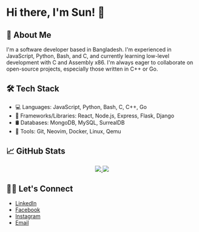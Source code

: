 # Hi there, I'm Sun! 👋

## 🚀 About Me
I'm a software developer based in Bangladesh. I'm experienced in JavaScript, Python, Bash, and C, and currently learning low-level development with C and Assembly x86. I'm always eager to collaborate on open-source projects, especially those written in C++ or Go.

## 🛠️ Tech Stack
- 💻 Languages: JavaScript, Python, Bash, C, C++, Go
- 🧰 Frameworks/Libraries: React, Node.js, Express, Flask, Django
- 🛢️ Databases: MongoDB, MySQL, SurrealDB
- 🔧 Tools: Git, Neovim, Docker, Linux, Qemu

## 📈 GitHub Stats
<p align="center">
  <!--<a href="https://github.com/SunPodder">
    <img src="http://github-profile-summary-cards.vercel.app/api/cards/profile-details?username=SunPodder&theme=transparent" />
  </a>-->
  <a href="https://github.com/SunPodder">
    <img src="http://github-profile-summary-cards.vercel.app/api/cards/stats?username=SunPodder&theme=transparent&card_width=338&hide=stars" />
  </a>
  <a href="https://github.com/SunPodder">
    <img src="https://github-readme-stats.vercel.app/api/top-langs/?username=SunPodder&exclude_repo=&hide=vim%20script,cmake,html,css,makefile&layout=compact&hide_border=true&theme=transparent&card_width=338" />
    
  </a>
</p>


## 🤝🏻 Let's Connect
- [LinkedIn](https://www.linkedin.com/in/sunpodder/)
- [Facebook](https://www.facebook.com/sun.podder.09)
- [Instagram](https://www.instagram.com/sunpodder/)
- [Email](mailto:contact.sunpodder09@gmail.com)
